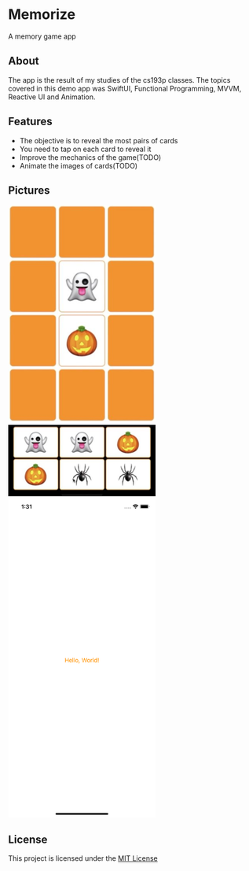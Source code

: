 # Memorize
A memory game app

## About
The app is the result of my studies of the cs193p classes. The topics covered in this demo app was SwiftUI, Functional Programming, MVVM, Reactive UI and Animation. 

## Features
* The objective is to reveal the most pairs of cards
* You need to tap on each card to reveal it 
* Improve the mechanics of the game(TODO)
* Animate the images of cards(TODO)

## Pictures

<img src="https://github.com/inaldor/Memorize/blob/master/app-images/memorize1.png" width=300>
<img src="https://github.com/inaldor/Memorize/blob/master/app-images/memorize2.png" width=300>
<img src="https://github.com/inaldor/Memorize/blob/master/app-images/helloworld.png" width=300>

## License

This project is licensed under the [MIT License](https://github.com/inaldor/Memorize/blob/master/LICENSE)
